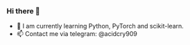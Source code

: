 ### Hi there 👋

- 🔭 I am currently learning Python, PyTorch and scikit-learn.
- 📫 Contact me via telegram: @acidcry909

